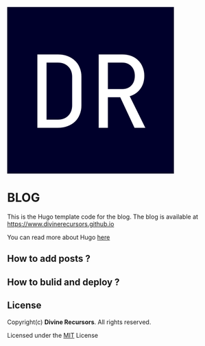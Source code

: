 <img src="static/avatar.png" align="center">

# BLOG

This is the Hugo template code for the blog. The blog is available at https://www.divinerecursors.github.io

You can read more about Hugo [here](https://gohugo.io/documentation/)

## How to add posts ?




## How to bulid and deploy ?




## License
Copyright(c) **Divine Recursors**. All rights reserved.

Licensed under the [MIT](LICENSE) License
